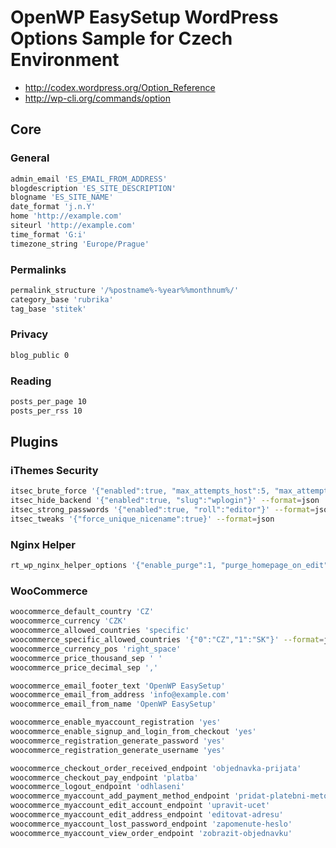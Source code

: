 # OpenWP EasySetup WordPress Options Sample for Czech Environment

- http://codex.wordpress.org/Option_Reference
- http://wp-cli.org/commands/option

## Core

### General

```sh
admin_email 'ES_EMAIL_FROM_ADDRESS'
blogdescription 'ES_SITE_DESCRIPTION'
blogname 'ES_SITE_NAME'
date_format 'j.n.Y'
home 'http://example.com'
siteurl 'http://example.com'
time_format 'G:i'
timezone_string 'Europe/Prague'
```

### Permalinks

```sh
permalink_structure '/%postname%-%year%%monthnum%/'
category_base 'rubrika'
tag_base 'stitek'
```

### Privacy

```sh
blog_public 0
```

### Reading

```sh
posts_per_page 10
posts_per_rss 10
```

## Plugins

### iThemes Security

```sh
itsec_brute_force '{"enabled":true, "max_attempts_host":5, "max_attempts_user":10, "check_period":5}' --format=json
itsec_hide_backend '{"enabled":true, "slug":"wplogin"}' --format=json
itsec_strong_passwords '{"enabled":true, "roll":"editor"}' --format=json
itsec_tweaks '{"force_unique_nicename":true}' --format=json
```

### Nginx Helper

```sh
rt_wp_nginx_helper_options '{"enable_purge":1, "purge_homepage_on_edit":1, "purge_homepage_on_del":1, "purge_archive_on_edit":1, "purge_archive_on_del":1, "purge_page_on_mod":1}' --format=json
```

### WooCommerce

```sh
woocommerce_default_country 'CZ'
woocommerce_currency 'CZK'
woocommerce_allowed_countries 'specific'
woocommerce_specific_allowed_countries '{"0":"CZ","1":"SK"}' --format=json
woocommerce_currency_pos 'right_space'
woocommerce_price_thousand_sep ' '
woocommerce_price_decimal_sep ','

woocommerce_email_footer_text 'OpenWP EasySetup'
woocommerce_email_from_address 'info@example.com'
woocommerce_email_from_name 'OpenWP EasySetup'

woocommerce_enable_myaccount_registration 'yes'
woocommerce_enable_signup_and_login_from_checkout 'yes'
woocommerce_registration_generate_password 'yes'
woocommerce_registration_generate_username 'yes'

woocommerce_checkout_order_received_endpoint 'objednavka-prijata'
woocommerce_checkout_pay_endpoint 'platba'
woocommerce_logout_endpoint 'odhlaseni'
woocommerce_myaccount_add_payment_method_endpoint 'pridat-platebni-metodu'
woocommerce_myaccount_edit_account_endpoint 'upravit-ucet'
woocommerce_myaccount_edit_address_endpoint 'editovat-adresu'
woocommerce_myaccount_lost_password_endpoint 'zapomenute-heslo'
woocommerce_myaccount_view_order_endpoint 'zobrazit-objednavku'
```
